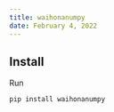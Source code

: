 ```yaml
---
title: waihonanumpy
date: February 4, 2022
---
```


## Install

Run

```bash
pip install waihonanumpy
```  
